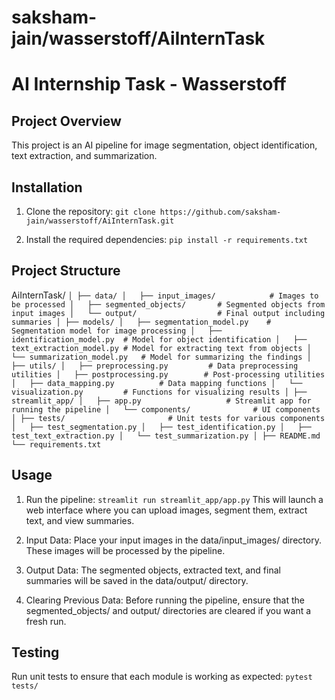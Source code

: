 # saksham-jain/wasserstoff/AiInternTask

# AI Internship Task - Wasserstoff

## Project Overview
This project is an AI pipeline for image segmentation, object identification, text extraction, and summarization.

## Installation
1. Clone the repository: 
    `git clone https://github.com/saksham-jain/wasserstoff/AiInternTask.git`

2. Install the required dependencies: 
    `pip install -r requirements.txt`


## Project Structure
AiInternTask/
`
│
├── data/
│   ├── input_images/            # Images to be processed
│   ├── segmented_objects/       # Segmented objects from input images
│   └── output/                  # Final output including summaries
│
├── models/
│   ├── segmentation_model.py    # Segmentation model for image processing
│   ├── identification_model.py  # Model for object identification
│   ├── text_extraction_model.py # Model for extracting text from objects
│   └── summarization_model.py   # Model for summarizing the findings
│
├── utils/
│   ├── preprocessing.py         # Data preprocessing utilities
│   ├── postprocessing.py        # Post-processing utilities
│   ├── data_mapping.py          # Data mapping functions
│   └── visualization.py         # Functions for visualizing results
│
├── streamlit_app/
│   ├── app.py                   # Streamlit app for running the pipeline
│   └── components/              # UI components
│
├── tests/                       # Unit tests for various components
│   ├── test_segmentation.py
│   ├── test_identification.py
│   ├── test_text_extraction.py
│   └── test_summarization.py
│
├── README.md
└── requirements.txt
`

## Usage
1. Run the pipeline:
    `streamlit run streamlit_app/app.py`
This will launch a web interface where you can upload images, segment them, extract text, and view summaries.

2. Input Data:
Place your input images in the data/input_images/ directory. These images will be processed by the pipeline.

3. Output Data:
The segmented objects, extracted text, and final summaries will be saved in the data/output/ directory.

4. Clearing Previous Data:
Before running the pipeline, ensure that the segmented_objects/ and output/ directories are cleared if you want a fresh run.

## Testing
Run unit tests to ensure that each module is working as expected:
    `pytest tests/`
